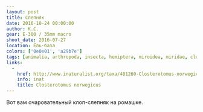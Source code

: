 ```yaml
---
layout: post
title: Слепняк
date: 2016-10-24 00:00:00
author: К.С.
gear: E-300 / 35mm macro
shoot_date: 2016-07-27
location: Ёль-база
colors: ['0e0e01', 'a29b7e']
tags: [animalia, arthropoda, insecta, hemiptera, miroidea, miridae, closterotomus, closterotomus norvegicus]
links:
  -
    href: http://www.inaturalist.org/taxa/481260-Closterotomus-norwegicus
    info: inat
    title: Closterotomus norwegicus
---
```


Вот вам очаровательный клоп-слепняк на ромашке.
